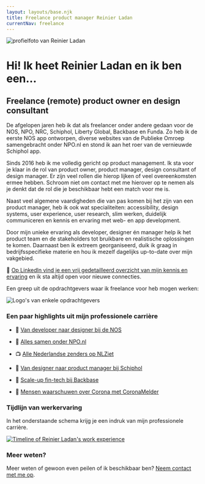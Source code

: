 ```yaml
---
layout: layouts/base.njk
title: Freelance product manager Reinier Ladan
currentNav: freelance
---
```


<div class="img-content-rounded">
<img
 src="/images/reinier-profile-2019.jpg"
 alt="profielfoto van Reinier Ladan"
 />
 </div>
 <h1 class="homepage-headline text-center">Hi! Ik heet Reinier Ladan en ik ben een…</h1>

## Freelance (remote) product owner en design consultant

De afgelopen jaren heb ik dat als freelancer onder andere gedaan voor de NOS, NPO, NRC, Schiphol, Liberty Global, Backbase en Funda. Zo heb ik de eerste NOS app ontworpen, diverse websites van de Publieke Omroep samengebracht onder NPO.nl en stond ik aan het roer van de vernieuwde Schiphol app.

Sinds 2016 heb ik me volledig gericht op product management. Ik sta voor je klaar in de rol van product owner, product manager, design consultant of design manager. Er zijn veel rollen die hierop lijken of veel overeenkomsten ermee hebben. Schroom niet om contact met me hierover op te nemen als je denkt dat de rol die je beschikbaar hebt een match voor me is.

Naast veel algemene vaardigheden die van pas komen bij het zijn van een product manager, heb ik ook wat specialiteiten: accessibility, design systems, user experience, user research, slim werken, duidelijk communiceren en kennis en ervaring met web- en app development.

Door mijn unieke ervaring als developer, designer én manager help ik het product team en de stakeholders tot bruikbare en realistische oplossingen te komen. Daarnaast ben ik extreem georganiseerd, duik ik graag in bedrijfsspecifieke materie en hou ik mezelf dagelijks up-to-date over mijn vakgebied.

👔 [Op LinkedIn vind je een vrij gedetailleerd overzicht van mijn kennis en ervaring](https://www.linkedin.com/in/reinierladan) en ik sta altijd open voor nieuwe connecties.

Een greep uit de opdrachtgevers waar ik freelance voor heb mogen werken:

![Logo's van enkele opdrachtgevers](/images/client-overview-2020.png)

### Een paar highlights uit mijn professionele carrière

- 📰 [Van developer naar designer bij de NOS](/freelance/projecten/nos)

- 📡 [Alles samen onder NPO.nl](/freelance/projecten/npo)

- 📺 [Alle Nederlandse zenders op NLZiet](/freelance/projecten/nlziet)

- 🛫 [Van designer naar product manager bij Schiphol](/freelance/projecten/schiphol)

- 🏦 [Scale-up fin-tech bij Backbase](/freelance/projecten/backbase)

- 🦠 [Mensen waarschuwen over Corona met CoronaMelder](/freelance/projecten/coronamelder)

### Tijdlijn van werkervaring

In het onderstaande schema krijg je een indruk van mijn professionele carrière.

<div class="break-out py-10 lg:px-8 text-center">
 <a href="/images/Werk-ervaring-timeline-2022.png"><img src="/images/Werk-ervaring-timeline-2022-1980x537.png" alt="Timeline of Reinier Ladan's work experience"></a>
</div>

### Meer weten?

Meer weten of gewoon even peilen of ik beschikbaar ben? [Neem contact met me op](/contact).
